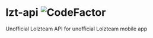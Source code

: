 # lzt-api ![CodeFactor](https://www.codefactor.io/repository/github/mrsasha45op/lzt-api/badge?style=for-the-badge)
Unofficial Lolzteam API for unofficial Lolzteam mobile app
